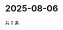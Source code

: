 # 2025-08-06

共 0 条

<!-- BEGIN ZHIHUVIDEO -->
<!-- 最后更新时间 Wed Aug 06 2025 03:15:42 GMT+0800 (China Standard Time) -->

<!-- END ZHIHUVIDEO -->
